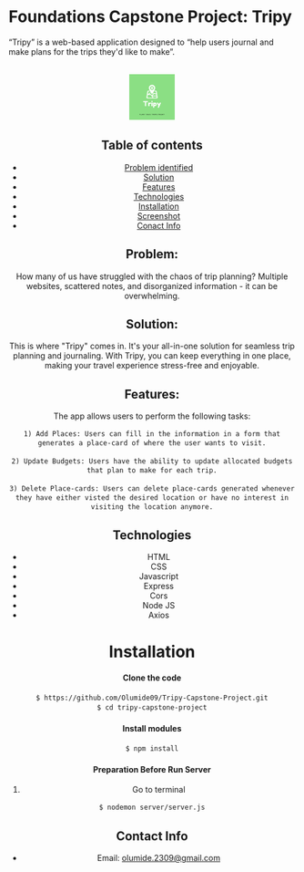 # Foundations Capstone Project: Tripy 
“Tripy” is a web-based application designed to “help users journal and make plans for the trips they'd like to make”.


<!-- PROJECT LOGO -->
<br />
<div align="center">
  <a href="https://github.com/Olumide09/Tripy-Capstone-Project/blob/main/public/images/Tripy.png">
    <img src="https://github.com/Olumide09/Tripy-Capstone-Project/blob/main/public/images/Tripy.png" alt="Logo" width="80" height="80">
  </a>

## Table of contents
* [Problem identified](#Problem)
* [Solution](#solutions)
* [Features](#features)
* [Technologies](#technologies)
* [Installation](#installation)
* [Screenshot](#screenshot)
* [Conact Info](#contact-info)



## Problem: 

How many of us have struggled with the chaos of trip planning? Multiple websites, scattered notes, and disorganized information - it can be overwhelming.

## Solution:

This is where "Tripy" comes in. It's your all-in-one solution for seamless trip planning and journaling. With Tripy, you can keep everything in one place, making your travel experience stress-free and enjoyable.



## Features:

The app allows users to perform the following tasks:

    1) Add Places: Users can fill in the information in a form that generates a place-card of where the user wants to visit.

    2) Update Budgets: Users have the ability to update allocated budgets that plan to make for each trip.

    3) Delete Place-cards: Users can delete place-cards generated whenever they have either visted the desired location or have no interest in visiting the location anymore.


## Technologies
- HTML
- CSS
- Javascript
- Express
- Cors
- Node JS
- Axios


# Installation

#### Clone the code
```sh
$ https://github.com/Olumide09/Tripy-Capstone-Project.git
$ cd tripy-capstone-project
```

#### Install modules
```sh
$ npm install
```

#### Preparation Before Run Server 
1) Go to terminal
```sh
$ nodemon server/server.js
```












## Contact Info
* Email: olumide.2309@gmail.com